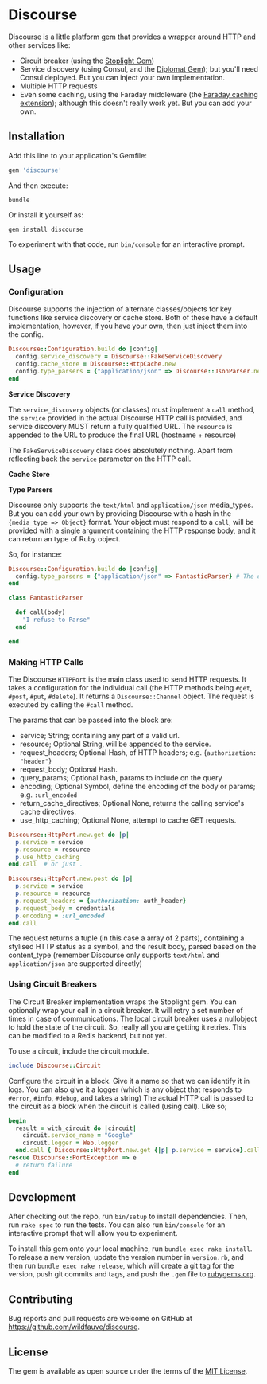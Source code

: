 # Discourse

Discourse is a little platform gem that provides a wrapper around HTTP and other services like:
+ Circuit breaker (using the [Stoplight Gem](https://github.com/orgsync/stoplight))
+ Service discovery (using Consul, and the [Diplomat Gem](https://github.com/WeAreFarmGeek/diplomat)); but you'll need Consul deployed.  But you can inject your own implementation.
+ Multiple HTTP requests
+ Even some caching, using the Faraday middleware (the [Faraday caching extension](https://github.com/plataformatec/faraday-http-cache)); although this doesn't really work yet. But you can add your own.


## Installation

Add this line to your application's Gemfile:

```ruby
gem 'discourse'
```

And then execute:

`bundle`

Or install it yourself as:

`gem install discourse`


To experiment with that code, run `bin/console` for an interactive prompt.


## Usage

### Configuration

Discourse supports the injection of alternate classes/objects for key functions like service discovery or cache store.  Both of these have a default implementation, however, if you have your own, then just inject them into the config.

```ruby
Discourse::Configuration.build do |config|
  config.service_discovery = Discourse::FakeServiceDiscovery              # The default for Discourse
  config.cache_store = Discourse::HttpCache.new                           # The default Object for Caching
  config.type_parsers = {"application/json" => Discourse::JsonParser.new} # The default JSON Parser
end
```

**Service Discovery**

The `service_discovery` objects (or classes) must implement a `call` method, the `service` provided in the actual Discourse HTTP call is provided, and service discovery MUST return a fully qualified URL.  The `resource` is appended to the URL to produce the final URL (hostname + resource)

The `FakeServiceDiscovery` class does absolutely nothing.  Apart from reflecting back the `service` parameter on the HTTP call.

**Cache Store**

**Type Parsers**

Discourse only supports the `text/html` and `application/json` media_types.  But you can add your own by providing Discourse with a hash in the `{media_type => Object}` format.  Your object must respond to a `call`, will be provided with a single argument containing the HTTP response body, and it can return an type of Ruby object.

So, for instance:

```ruby
Discourse::Configuration.build do |config|
  config.type_parsers = {"application/json" => FantasticParser} # The default JSON Parser
end
```

```ruby
class FantasticParser

  def call(body)
    "I refuse to Parse"
  end

end
```


### Making HTTP Calls

The Discourse `HTTPPort` is the main class used to send HTTP requests.  It takes a configuration for the individual call (the HTTP methods being `#get`, `#post`, `#put`, `#delete`).  It returns a `Discourse::Channel` object.  The request is executed by calling the `#call` method.

The params that can be passed into the block are:

+ service; String; containing any part of a valid url.
+ resource; Optional String, will be appended to the service.
+ request_headers; Optional Hash, of HTTP headers; e.g. {`authorization: "header"`}
+ request_body; Optional Hash.
+ query_params; Optional hash, params to include on the query
+ encoding; Optional Symbol, define the encoding of the body or params; e.g. `:url_encoded`
+ return_cache_directives; Optional None, returns the calling service's cache directives.
+ use_http_caching; Optional None, attempt to cache GET requests.


```ruby
Discourse::HttpPort.new.get do |p|
  p.service = service
  p.resource = resource
  p.use_http_caching
end.call  # or just .
```


```ruby
Discourse::HttpPort.new.post do |p|
  p.service = service
  p.resource = resource
  p.request_headers = {authorization: auth_header}
  p.request_body = credentials
  p.encoding = :url_encoded
end.call
```

The request returns a tuple (in this case a array of 2 parts), containing a stylised HTTP status as a symbol, and the result body, parsed based on the content_type (remember Discourse only supports  `text/html` and `application/json` are supported directly)

### Using Circuit Breakers

The Circuit Breaker implementation wraps the Stoplight gem.  You can optionally wrap your call in a circuit breaker.  It will retry a set number of times in case of communications.  The local circuit breaker uses a nullobject to hold the state of the circuit.  So, really all you are getting it retries.  This can be modified to a Redis backend, but not yet.

To use a circuit, include the circuit module.

```ruby
include Discourse::Circuit
```

Configure the circuit in a block.  Give it a name so that we can identify it in logs.  You can also give it a logger (which is any object that responds to `#error`, `#info`, `#debug`, and takes a string)    The actual HTTP call is passed to the circuit as a block when the circuit is called (using call).  Like so;

```ruby
begin
  result = with_circuit do |circuit|
    circuit.service_name = "Google"
    circuit.logger = Web.logger
  end.call { Discourse::HttpPort.new.get {|p| p.service = service}.call }
rescue Discourse::PortException => e
  # return failure
end
```


## Development

After checking out the repo, run `bin/setup` to install dependencies. Then, run `rake spec` to run the tests. You can also run `bin/console` for an interactive prompt that will allow you to experiment.

To install this gem onto your local machine, run `bundle exec rake install`. To release a new version, update the version number in `version.rb`, and then run `bundle exec rake release`, which will create a git tag for the version, push git commits and tags, and push the `.gem` file to [rubygems.org](https://rubygems.org).

## Contributing

Bug reports and pull requests are welcome on GitHub at https://github.com/wildfauve/discourse.


## License

The gem is available as open source under the terms of the [MIT License](http://opensource.org/licenses/MIT).
